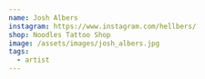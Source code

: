 ```yaml
---
name: Josh Albers
instagram: https://www.instagram.com/hellbers/
shop: Noodles Tattoo Shop
image: /assets/images/josh_albers.jpg
tags:
  - artist
---
```

